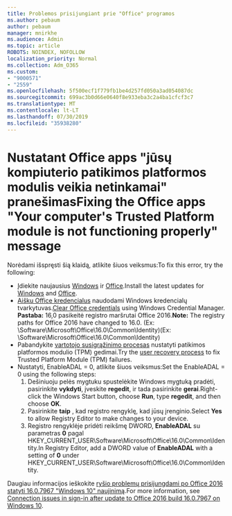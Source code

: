 ```yaml
---
title: Problemos prisijungiant prie "Office" programos
ms.author: pebaum
author: pebaum
manager: mnirkhe
ms.audience: Admin
ms.topic: article
ROBOTS: NOINDEX, NOFOLLOW
localization_priority: Normal
ms.collection: Adm_O365
ms.custom:
- "9000571"
- "2559"
ms.openlocfilehash: 5f500ecf1f779fb1be4d257fd050a3ad054087dc
ms.sourcegitcommit: 699ac3b0d66e0640f8e933eba3c2a4ba1cfcf3c7
ms.translationtype: MT
ms.contentlocale: lt-LT
ms.lasthandoff: 07/30/2019
ms.locfileid: "35938280"
---
```

# <a name="fixing-the-office-apps-your-computers-trusted-platform-module-is-not-functioning-properly-message"></a><span data-ttu-id="6805c-102">Nustatant Office apps "jūsų kompiuterio patikimos platformos modulis veikia netinkamai" pranešimas</span><span class="sxs-lookup"><span data-stu-id="6805c-102">Fixing the Office apps "Your computer's Trusted Platform module is not functioning properly" message</span></span>

<span data-ttu-id="6805c-103">Norėdami išspręsti šią klaidą, atlikite šiuos veiksmus:</span><span class="sxs-lookup"><span data-stu-id="6805c-103">To fix this error, try the following:</span></span>

- <span data-ttu-id="6805c-104">Įdiekite naujausius [Windows](https://support.microsoft.com/help/4027667/windows-10-update) ir [Office](https://support.office.com/article/update-office-and-your-computer-with-microsoft-update-2ab296f3-7f03-43a2-8e50-46de917611c5).</span><span class="sxs-lookup"><span data-stu-id="6805c-104">Install the latest updates for [Windows](https://support.microsoft.com/help/4027667/windows-10-update) and [Office](https://support.office.com/article/update-office-and-your-computer-with-microsoft-update-2ab296f3-7f03-43a2-8e50-46de917611c5).</span></span>
- <span data-ttu-id="6805c-105">[Aišku Office kredencialus](https://docs.microsoft.com/eoffice/troubleshoot/error-messages/another-account-already-signed-in#step-3-clear-cached-credentials-on-the-computer) naudodami Windows kredencialų tvarkytuvas.</span><span class="sxs-lookup"><span data-stu-id="6805c-105">[Clear Office credentials](https://docs.microsoft.com/eoffice/troubleshoot/error-messages/another-account-already-signed-in#step-3-clear-cached-credentials-on-the-computer) using Windows Credential Manager.</span></span><br/>
    <span data-ttu-id="6805c-106">**Pastaba:** 16,0 pasikeitė registro maršrutai Office 2016.</span><span class="sxs-lookup"><span data-stu-id="6805c-106">**Note:** The registry paths for Office 2016 have changed to 16.0.</span></span> <span data-ttu-id="6805c-107">(Ex: \Software\Microsoft\Office\16.0\Common\Identity\)</span><span class="sxs-lookup"><span data-stu-id="6805c-107">(Ex: \Software\Microsoft\Office\16.0\Common\Identity\)</span></span>
- <span data-ttu-id="6805c-108">Pabandykite [vartotojo susigrąžinimo procesas](https://docs.microsoft.com/office365/troubleshoot/administration/connection-issue-when-sign-in-office-2016#symptom-2) nustatyti patikimos platformos modulio (TPM) gedimai.</span><span class="sxs-lookup"><span data-stu-id="6805c-108">Try the [user recovery process](https://docs.microsoft.com/office365/troubleshoot/administration/connection-issue-when-sign-in-office-2016#symptom-2) to fix Trusted Platform Module (TPM) failures.</span></span>
- <span data-ttu-id="6805c-109">Nustatyti, EnableADAL = 0, atlikite šiuos veiksmus:</span><span class="sxs-lookup"><span data-stu-id="6805c-109">Set the EnableADAL = 0 using the following steps:</span></span>  
    1. <span data-ttu-id="6805c-110">Dešiniuoju pelės mygtuku spustelėkite Windows mygtuką pradėti, pasirinkite **vykdyti**, įveskite **regedit**, ir tada pasirinkite **gerai**.</span><span class="sxs-lookup"><span data-stu-id="6805c-110">Right-click the Windows Start button, choose **Run**, type **regedit**, and then choose **OK**.</span></span>
    2. <span data-ttu-id="6805c-111">Pasirinkite **taip** , kad registro rengyklę, kad jūsų įrenginio.</span><span class="sxs-lookup"><span data-stu-id="6805c-111">Select **Yes** to allow Registry Editor to make changes to your device.</span></span>
    3. <span data-ttu-id="6805c-112">Registro rengyklėje pridėti reikšmę DWORD, **EnableADAL** su parametras **0** pagal HKEY_CURRENT_USER\Software\Microsoft\Office\16.0\Common\Identity.</span><span class="sxs-lookup"><span data-stu-id="6805c-112">In Registry Editor, add a DWORD value of **EnableADAL** with a setting of **0** under HKEY_CURRENT_USER\Software\Microsoft\Office\16.0\Common\Identity.</span></span>

<span data-ttu-id="6805c-113">Daugiau informacijos ieškokite [ryšio problemų prisijungdami po Office 2016 statyti 16.0.7967 "Windows 10" naujinimą](https://docs.microsoft.com/office365/troubleshoot/administration/connection-issue-when-sign-in-office-2016).</span><span class="sxs-lookup"><span data-stu-id="6805c-113">For more information, see [Connection issues in sign-in after update to Office 2016 build 16.0.7967 on Windows 10](https://docs.microsoft.com/office365/troubleshoot/administration/connection-issue-when-sign-in-office-2016).</span></span>